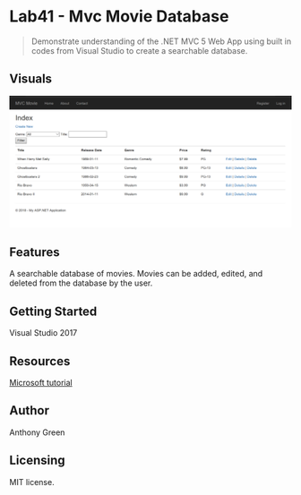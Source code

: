 # Lab41 - Mvc Movie Database
> Demonstrate understanding of the .NET  MVC 5 Web App using built in codes from Visual Studio to create a searchable database.

## Visuals
![Movies Index](https://github.com/cascadianrebel/data-structures-and-algorithms/blob/master/assets/Lab41Screenshot.PNG)


## Features
A searchable database of movies. Movies can be added, edited, and deleted from the database by the user. 

## Getting Started
Visual Studio 2017


## Resources
[Microsoft tutorial](https://docs.microsoft.com/en-us/aspnet/mvc/overview/getting-started/introduction/getting-started)


## Author
Anthony Green

## Licensing
MIT license.
